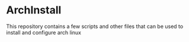# ArchInstall #

This repository contains a few scripts and other files that can be used to install and configure arch linux
